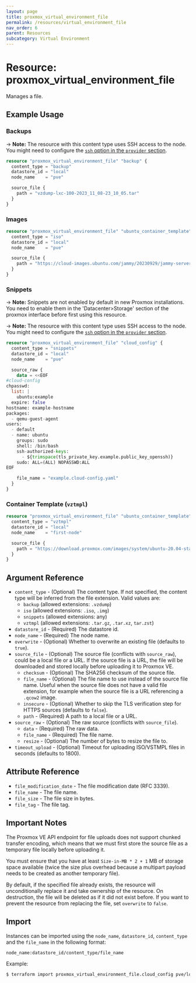 ```yaml
---
layout: page
title: proxmox_virtual_environment_file
permalink: /resources/virtual_environment_file
nav_order: 6
parent: Resources
subcategory: Virtual Environment
---
```


# Resource: proxmox_virtual_environment_file

Manages a file.

## Example Usage

### Backups

-> **Note:** The resource with this content type uses SSH access to the node. You might need to configure the [`ssh` option in the `provider` section](../index.md#node-ip-address-used-for-ssh-connection).

```terraform
resource "proxmox_virtual_environment_file" "backup" {
  content_type = "backup"
  datastore_id = "local"
  node_name    = "pve"

  source_file {
    path = "vzdump-lxc-100-2023_11_08-23_10_05.tar"
  }
}
```

### Images

```terraform
resource "proxmox_virtual_environment_file" "ubuntu_container_template" {
  content_type = "iso"
  datastore_id = "local"
  node_name    = "pve"

  source_file {
    path = "https://cloud-images.ubuntu.com/jammy/20230929/jammy-server-cloudimg-amd64-disk-kvm.img"
  }
}
```

### Snippets

-> **Note:**  Snippets are not enabled by default in new Proxmox installations. You need to enable them in the 'Datacenter>Storage' section of the proxmox interface before first using this resource.

-> **Note:** The resource with this content type uses SSH access to the node. You might need to configure the [`ssh` option in the `provider` section](../index.md#node-ip-address-used-for-ssh-connection).

```terraform
resource "proxmox_virtual_environment_file" "cloud_config" {
  content_type = "snippets"
  datastore_id = "local"
  node_name    = "pve"

  source_raw {
    data = <<EOF
#cloud-config
chpasswd:
  list: |
    ubuntu:example
  expire: false
hostname: example-hostname
packages:
  - qemu-guest-agent
users:
  - default
  - name: ubuntu
    groups: sudo
    shell: /bin/bash
    ssh-authorized-keys:
      - ${trimspace(tls_private_key.example.public_key_openssh)}
    sudo: ALL=(ALL) NOPASSWD:ALL
EOF

    file_name = "example.cloud-config.yaml"
  }
}
```

### Container Template (`vztmpl`)

```terraform
resource "proxmox_virtual_environment_file" "ubuntu_container_template" {
  content_type = "vztmpl"
  datastore_id = "local"
  node_name    = "first-node"

  source_file {
    path = "https://download.proxmox.com/images/system/ubuntu-20.04-standard_20.04-1_amd64.tar.gz"
  }
}
```


## Argument Reference

- `content_type` - (Optional) The content type. If not specified, the content type will be inferred from the file
  extension. Valid values are:
    - `backup` (allowed extensions: `.vzdump`)
    - `iso` (allowed extensions: `.iso`, `.img`)
    - `snippets` (allowed extensions: any)
    - `vztmpl` (allowed extensions: `.tar.gz`, `.tar.xz`, `tar.zst`)
- `datastore_id` - (Required) The datastore id.
- `node_name` - (Required) The node name.
- `overwrite` - (Optional) Whether to overwrite an existing file (defaults to
  `true`).
- `source_file` - (Optional) The source file (conflicts with `source_raw`), could be a
  local file or a URL. If the source file is a URL, the file will be downloaded
  and stored locally before uploading it to Proxmox VE.
    - `checksum` - (Optional) The SHA256 checksum of the source file.
    - `file_name` - (Optional) The file name to use instead of the source file
      name. Useful when the source file does not have a valid file extension, for example 
      when the source file is a URL referencing a `.qcow2` image.
    - `insecure` - (Optional) Whether to skip the TLS verification step for
      HTTPS sources (defaults to `false`).
    - `path` - (Required) A path to a local file or a URL.
- `source_raw` - (Optional) The raw source (conflicts with `source_file`).
    - `data` - (Required) The raw data.
    - `file_name` - (Required) The file name.
    - `resize` - (Optional) The number of bytes to resize the file to.
- `timeout_upload` - (Optional) Timeout for uploading ISO/VSTMPL files in
  seconds (defaults to 1800).

## Attribute Reference

- `file_modification_date` - The file modification date (RFC 3339).
- `file_name` - The file name.
- `file_size` - The file size in bytes.
- `file_tag` - The file tag.

## Important Notes

The Proxmox VE API endpoint for file uploads does not support chunked transfer
encoding, which means that we must first store the source file as a temporary
file locally before uploading it.

You must ensure that you have at least `Size-in-MB * 2 + 1` MB of storage space
available (twice the size plus overhead because a multipart payload needs to be
created as another temporary file).

By default, if the specified file already exists, the resource will
unconditionally replace it and take ownership of the resource. On destruction,
the file will be deleted as if it did not exist before. If you want to prevent
the resource from replacing the file, set `overwrite` to `false`.

## Import

Instances can be imported using the `node_name`, `datastore_id`, `content_type`
and the `file_name` in the following format:

```text
node_name:datastore_id/content_type/file_name
```

Example:

```bash
$ terraform import proxmox_virtual_environment_file.cloud_config pve/local:snippets/example.cloud-config.yaml
```
